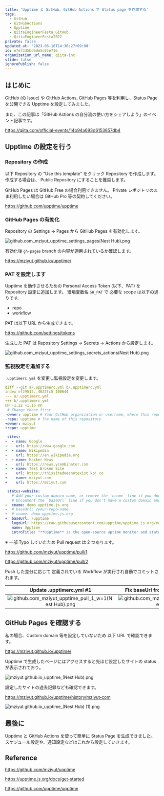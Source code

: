 ```yaml
---
title: 'Upptime と GitHub, GitHub Actions で Status page を作成する'
tags:
  - GitHub
  - GitHubActions
  - Upptime
  - QiitaEngineerFesta_GitHub
  - QiitaEngineerFesta2022
private: false
updated_at: '2023-06-16T14:36:27+09:00'
id: e7e73d5bd6de5c05e716
organization_url_name: qiita-inc
slide: false
ignorePublish: false
---
```


## はじめに

GitHub (の Issue) や GitHub Actions, GitHub Pages 等を利用し、Status Page を公開できる Upptime を設定してみました。

また、この記事は「GitHub Actions の自分流の使い方をシェアしよう」のイベント記事です。

https://qiita.com/official-events/14b94a693d6153857db4

## Upptime の設定を行う

### Repository の作成

以下 Repository の "Use this template" をクリック Repository を作成します。
作成する場合は、 Public Repository にすることを推奨します。

GitHub Pages は GitHub Free の場合利用できません。
Private レポジトリのまま利用したい場合は GitHub Pro 等の契約してください。

https://github.com/upptime/upptime

### GitHub Pages の有効化

Repository の Settings -> Pages から GitHub Pages を有効化します。

![github.com_mziyut_upptime_settings_pages(Nest Hub).png](https://qiita-image-store.s3.ap-northeast-1.amazonaws.com/0/55950/52950a5f-5731-bcbe-470a-7f0c55505dc2.png)

有効化後 `gh-pages` branch の内容が適用されているか確認します。

https://mziyut.github.io/upptime/

### PAT を設定します

Upptime を動作させるための Personal Access Token (以下、PAT) を Repository 設定に追加します。
環境変数名 `GH_PAT` で 必要な scope は以下の通りです。

- repo
- workflow

PAT は以下 URL から生成できます。

https://github.com/settings/tokens

生成した PAT は Repository Settings -> Secrets -> Actions から設定します。

![github.com_mziyut_upptime_settings_secrets_actions(Nest Hub).png](https://qiita-image-store.s3.ap-northeast-1.amazonaws.com/0/55950/620e109e-238a-2e8f-2614-0d28d92aa330.png)

### 監視設定を追加する

`.upptimerc.yml` を変更し監視設定を変更します。

```diff_yaml:.upptimerc.yml
diff --git a/.upptimerc.yml b/.upptimerc.yml
index ef29512..4622fc5 100644
--- a/.upptimerc.yml
+++ b/.upptimerc.yml
@@ -1,22 +1,16 @@
 # Change these first
-owner: upptime # Your GitHub organization or username, where this repository lives
-repo: upptime # The name of this repository
+owner: mziyut
+repo: upptime

 sites:
-  - name: Google
-    url: https://www.google.com
-  - name: Wikipedia
-    url: https://en.wikipedia.org
-  - name: Hacker News
-    url: https://news.ycombinator.com
-  - name: Test Broken Site
-    url: https://thissitedoesnotexist.koj.co
+  - name: mziyut.com
+    url: https://mziyut.com

 status-website:
   # Add your custom domain name, or remove the `cname` line if you don't have a domain
   # Uncomment the `baseUrl` line if you don't have a custom domain and add your repo name there
-  cname: demo.upptime.js.org
-  # baseUrl: /your-repo-name
+  # cname: demo.upptime.js.org
+  baseUrl: /upptime
   logoUrl: https://raw.githubusercontent.com/upptime/upptime.js.org/master/static/img/icon.svg
   name: Upptime
   introTitle: "**Upptime** is the open-source uptime monitor and status page, powered entirely by GitHub."
```

※ 一部 Typo していたため Pull request は 2 つあります。

https://github.com/mziyut/upptime/pull/1

https://github.com/mziyut/upptime/pull/2

Push した差分に応じて 定義されている Workflow が実行され自動でコミットされます。

|                                                                     Update .upptimerc.yml #1                                                                      |                                                               Fix baseUrl from uptime to upptime #2                                                               |
| :---------------------------------------------------------------------------------------------------------------------------------------------------------------: | :---------------------------------------------------------------------------------------------------------------------------------------------------------------: |
| ![github.com_mziyut_upptime_pull_1_w=1(Nest Hub).png](https://qiita-image-store.s3.ap-northeast-1.amazonaws.com/0/55950/6918ac8d-5a4d-2769-5bfc-dff6783205a4.png) | ![github.com_mziyut_upptime_pull_2_w=1(Nest Hub).png](https://qiita-image-store.s3.ap-northeast-1.amazonaws.com/0/55950/c7e2d974-9ca1-a605-62d7-6ffbc3622931.png) |

## GitHub Pages を確認する

私の場合、Custom domain 等を設定していないため 以下 URL で確認できます。

https://mziyut.github.io/upptime/

Upptime で生成したページにはアクセスすると先ほど設定したサイトの status が表示されており。

![mziyut.github.io_upptime_(Nest Hub).png](https://qiita-image-store.s3.ap-northeast-1.amazonaws.com/0/55950/275576af-bb33-27b2-5173-72111442262a.png)

設定したサイトの過去記録なども確認できます。

https://mziyut.github.io/upptime/history/mziyut-com

![mziyut.github.io_upptime_(Nest Hub) (1).png](https://qiita-image-store.s3.ap-northeast-1.amazonaws.com/0/55950/3019b6f4-082a-878f-33d8-660759a14d6b.png)

## 最後に

Upptime と GitHub Actions を使って簡単に Status Page を生成できました。
スケジュール設定や、通知設定などはこれから設定していきます。

## Reference

https://github.com/mziyut/upptime

https://upptime.js.org/docs/get-started

https://github.com/upptime/upptime
